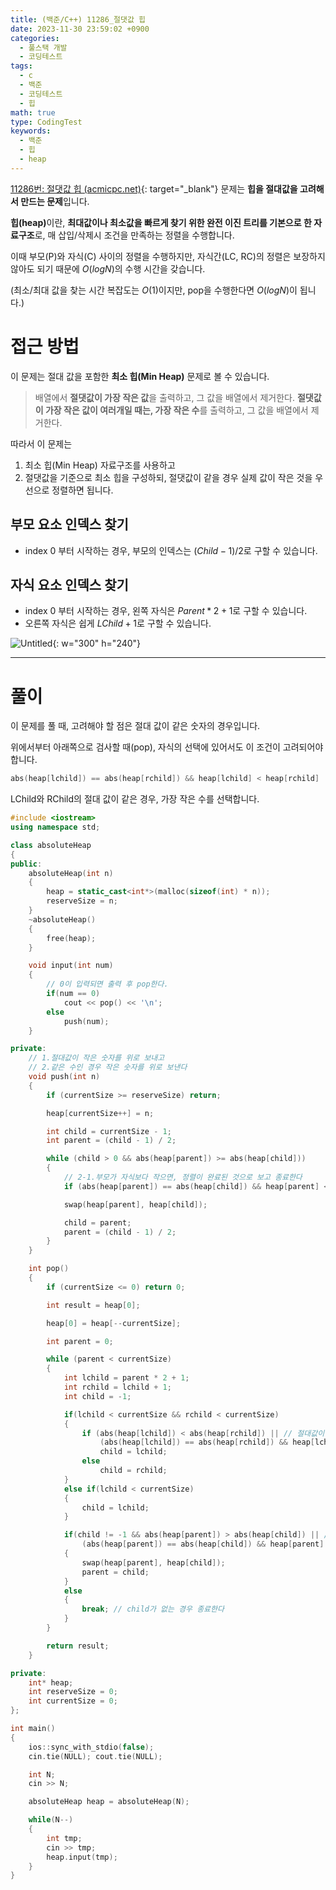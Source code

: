 ```yaml
---
title: (백준/C++) 11286_절댓값 힙
date: 2023-11-30 23:59:02 +0900
categories:
  - 풀스택 개발
  - 코딩테스트
tags:
  - c
  - 백준
  - 코딩테스트
  - 힙
math: true
type: CodingTest
keywords:
  - 백준
  - 힙
  - heap
---
```


[11286번: 절댓값 힙 (acmicpc.net)](https://www.acmicpc.net/problem/11286){: target="_blank"} 문제는 **힙을 절대값을 고려해서 만드는 문제**입니다.

<span class="keyword">**힙(heap)**</span>이란, **<span class="font_highlight">최대값이나 최소값을 빠르게 찾기 위한 완전 이진 트리</span>를 기본으로 한 자료구조**로, 매 삽입/삭제시 조건을 만족하는 정렬을 수행합니다.

이때 부모(P)와 자식(C) 사이의 정렬을 수행하지만, 자식간(LC, RC)의 정렬은 보장하지 않아도 되기 때문에 $O(logN)$의 수행 시간을 갖습니다.

(최소/최대 값을 찾는 시간 복잡도는 $O(1)$이지만, pop을 수행한다면 $O(logN)$이 됩니다.)


# 접근 방법

이 문제는 절대 값을 포함한 **최소 힙(Min Heap)** 문제로 볼 수 있습니다.

> 배열에서 **절댓값이 가장 작은 값**을 출력하고, 그 값을 배열에서 제거한다. **절댓값이 가장 작은 값이 여러개일 때는, 가장 작은 수**를 출력하고, 그 값을 배열에서 제거한다.
> 

따라서 이 문제는

1. 최소 힙(Min Heap) 자료구조를 사용하고
2. 절댓값을 기준으로 최소 힙을 구성하되, 절댓값이 같을 경우 실제 값이 작은 것을 우선으로 정렬하면 됩니다.

## 부모 요소 인덱스 찾기

- index 0 부터 시작하는 경우, 부모의 인덱스는 $(Child - 1) / 2$로 구할 수 있습니다.

## 자식 요소 인덱스 찾기

- index 0 부터 시작하는 경우, 왼쪽 자식은 $Parent * 2 + 1$로 구할 수 있습니다.
- 오른쪽 자식은 쉽게 $LChild+1$로 구할 수 있습니다.

![Untitled](https://i.postimg.cc/DzKzCFZP/image.png){: w="300" h="240"}

---

# 풀이

이 문제를 풀 때, 고려해야 할 점은 절대 값이 같은 숫자의 경우입니다.

위에서부터 아래쪽으로 검사할 때(pop), 자식의 선택에 있어서도 이 조건이 고려되어야 합니다.

```cpp
abs(heap[lchild]) == abs(heap[rchild]) && heap[lchild] < heap[rchild]
```

LChild와  RChild의 절대 값이 같은 경우, 가장 작은 수를 선택합니다.

```cpp
#include <iostream>
using namespace std;

class absoluteHeap
{
public:
	absoluteHeap(int n)
	{
		heap = static_cast<int*>(malloc(sizeof(int) * n));
		reserveSize = n;
	}
	~absoluteHeap()
	{
		free(heap);
	}

	void input(int num)
	{
		// 0이 입력되면 출력 후 pop한다.
		if(num == 0)
			cout << pop() << '\n';
		else
			push(num);
	}

private:
	// 1.절대값이 작은 숫자를 위로 보내고
	// 2.같은 수인 경우 작은 숫자를 위로 보낸다
	void push(int n)
	{
		if (currentSize >= reserveSize) return;

		heap[currentSize++] = n;

		int child = currentSize - 1;
		int parent = (child - 1) / 2;

		while (child > 0 && abs(heap[parent]) >= abs(heap[child]))
		{
			// 2-1.부모가 자식보다 작으면, 정렬이 완료된 것으로 보고 종료한다
			if (abs(heap[parent]) == abs(heap[child]) && heap[parent] < heap[child]) break;

			swap(heap[parent], heap[child]);

			child = parent;
			parent = (child - 1) / 2;
		}
	}

	int pop()
	{
		if (currentSize <= 0) return 0;

		int result = heap[0];

		heap[0] = heap[--currentSize];

		int parent = 0;

		while (parent < currentSize)
		{
			int lchild = parent * 2 + 1;
			int rchild = lchild + 1;
			int child = -1;

			if(lchild < currentSize && rchild < currentSize)
			{
				if (abs(heap[lchild]) < abs(heap[rchild]) || // 절대값이 작거나
					(abs(heap[lchild]) == abs(heap[rchild]) && heap[lchild] < heap[rchild])) // 같은 경우 음수 쪽을 선택한다.
					child = lchild;
				else
					child = rchild;
			}
			else if(lchild < currentSize)
			{
				child = lchild;
			}

			if(child != -1 && abs(heap[parent]) > abs(heap[child]) || // 절대값이 작거나
				(abs(heap[parent]) == abs(heap[child]) && heap[parent] > heap[child])) // 같은 경우 음수 라면 바꾼다.
			{
				swap(heap[parent], heap[child]);
				parent = child;
			}
			else
			{
				break; // child가 없는 경우 종료한다
			}
		}

		return result;
	}

private:
	int* heap;
	int reserveSize = 0;
	int currentSize = 0;
};

int main()
{
	ios::sync_with_stdio(false);
	cin.tie(NULL); cout.tie(NULL);

	int N;
	cin >> N;

	absoluteHeap heap = absoluteHeap(N);

	while(N--)
	{
		int tmp;
		cin >> tmp;
		heap.input(tmp);
	}
}
```